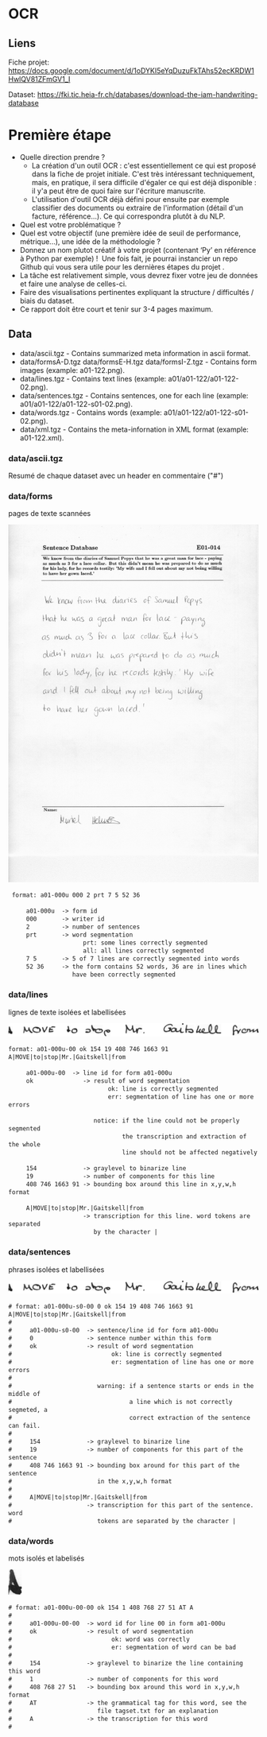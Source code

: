 # OCR

## Liens

Fiche projet: https://docs.google.com/document/d/1oDYKI5eYqDuzuFkTAhs52ecKRDW1HwlQV81ZFmGV1_I

Dataset: https://fki.tic.heia-fr.ch/databases/download-the-iam-handwriting-database

# Première étape

* Quelle direction prendre ?
    * La création d'un outil OCR : c'est essentiellement ce qui est proposé dans la fiche de projet initiale. C'est très intéressant techniquement, mais, en pratique, il sera difficile d'égaler ce qui est déjà disponible : il y'a peut être de quoi faire sur l'écriture manuscrite.
    * L'utilisation d'outil OCR déjà défini pour ensuite par exemple classifier des documents ou extraire de l'information (détail d'un facture, référence...). Ce qui correspondra plutôt à du NLP.
* Quel est votre problématique ?
* Quel est votre objectif (une première idée de seuil de performance, métrique...), une idée de la méthodologie ?
* Donnez un nom plutot créatif à votre projet (contenant ‘Py’ en référence à Python par exemple) !  Une fois fait, je pourrai instancier un repo Github qui vous sera utile pour les dernières étapes du projet .
* La tâche est relativement simple, vous devrez fixer votre jeu de données et faire une analyse de celles-ci.
* Faire des visualisations pertinentes expliquant la structure / difficultés / biais du dataset.
* Ce rapport doit être court et tenir sur 3-4 pages maximum.




## Data

- data/ascii.tgz - Contains summarized meta information in ascii format.
- data/formsA-D.tgz data/formsE-H.tgz data/formsI-Z.tgz - Contains form images (example: a01-122.png).
- data/lines.tgz - Contains text lines (example: a01/a01-122/a01-122-02.png).
- data/sentences.tgz - Contains sentences, one for each line (example: a01/a01-122/a01-122-s01-02.png).
- data/words.tgz - Contains words (example: a01/a01-122/a01-122-s01-02.png).
- data/xml.tgz - Contains the meta-infornation in XML format (example: a01-122.xml).




### data/ascii.tgz

Resumé de chaque dataset avec un header en commentaire ("#")

### data/forms

pages de texte scannées

<img src="data/formsE-H/e01-014.png"/>

```
 format: a01-000u 000 2 prt 7 5 52 36

     a01-000u  -> form id
     000       -> writer id
     2         -> number of sentences
     prt       -> word segmentation
                     prt: some lines correctly segmented
                     all: all lines correctly segmented
     7 5       -> 5 of 7 lines are correctly segmented into words
     52 36     -> the form contains 52 words, 36 are in lines which
                  have been correctly segmented

```

### data/lines

lignes de texte isolées et labellisées

<img src="data/lines/a01/a01-000u/a01-000u-00.png"/>

```
format: a01-000u-00 ok 154 19 408 746 1663 91 A|MOVE|to|stop|Mr.|Gaitskell|from

     a01-000u-00  -> line id for form a01-000u
     ok              -> result of word segmentation
                            ok: line is correctly segmented
                            err: segmentation of line has one or more errors

                        notice: if the line could not be properly segmented
                                the transcription and extraction of the whole
                                line should not be affected negatively

     154             -> graylevel to binarize line
     19              -> number of components for this line
     408 746 1663 91 -> bounding box around this line in x,y,w,h format

     A|MOVE|to|stop|Mr.|Gaitskell|from
                     -> transcription for this line. word tokens are separated
                        by the character |
```

### data/sentences

phrases isolées et labellisées

<img src="data/sentences/a01/a01-000u/a01-000u-s00-00.png"/>

```
# format: a01-000u-s0-00 0 ok 154 19 408 746 1663 91 A|MOVE|to|stop|Mr.|Gaitskell|from
#
#     a01-000u-s0-00  -> sentence/line id for form a01-000u
#     0               -> sentence number within this form
#     ok              -> result of word segmentation
#                            ok: line is correctly segmented
#                            er: segmentation of line has one or more errors
#
#                        warning: if a sentence starts or ends in the middle of
#                                 a line which is not correctly segmeted, a
#                                 correct extraction of the sentence can fail.
#
#     154             -> graylevel to binarize line
#     19              -> number of components for this part of the sentence
#     408 746 1663 91 -> bounding box around for this part of the sentence
#                        in the x,y,w,h format
#
#     A|MOVE|to|stop|Mr.|Gaitskell|from
#                     -> transcription for this part of the sentence. word
#                        tokens are separated by the character |
```

### data/words

mots isolés et labelisés

<img src="data/words/a01/a01-000u/a01-000u-00-00.png"/>

```
# format: a01-000u-00-00 ok 154 1 408 768 27 51 AT A
#
#     a01-000u-00-00  -> word id for line 00 in form a01-000u
#     ok              -> result of word segmentation
#                            ok: word was correctly
#                            er: segmentation of word can be bad
#
#     154             -> graylevel to binarize the line containing this word
#     1               -> number of components for this word
#     408 768 27 51   -> bounding box around this word in x,y,w,h format
#     AT              -> the grammatical tag for this word, see the
#                        file tagset.txt for an explanation
#     A               -> the transcription for this word
#
```